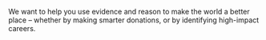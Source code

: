 We want to help you use evidence and reason to make the world a better place – whether by making smarter donations, or by identifying high-impact careers.
